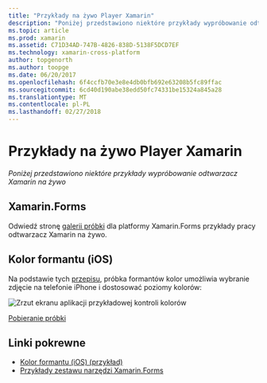 ```yaml
---
title: "Przykłady na żywo Player Xamarin"
description: "Poniżej przedstawiono niektóre przykłady wypróbowanie odtwarzacz Xamarin na żywo"
ms.topic: article
ms.prod: xamarin
ms.assetid: C71D34AD-747B-4826-838D-5138F5DCD7EF
ms.technology: xamarin-cross-platform
author: topgenorth
ms.author: toopge
ms.date: 06/20/2017
ms.openlocfilehash: 6f4ccfb70e3e8e4db0bfb692e63208b5fc89ffac
ms.sourcegitcommit: 6cd40d190abe38edd50fc74331be15324a845a28
ms.translationtype: MT
ms.contentlocale: pl-PL
ms.lasthandoff: 02/27/2018
---
```

# <a name="xamarin-live-player-samples"></a>Przykłady na żywo Player Xamarin

_Poniżej przedstawiono niektóre przykłady wypróbowanie odtwarzacz Xamarin na żywo_

## <a name="xamarinforms"></a>Xamarin.Forms

Odwiedź stronę [galerii próbki](https://developer.xamarin.com/samples/xamarin-live-player/all/) dla platformy Xamarin.Forms przykłady pracy odtwarzacz Xamarin na żywo.

<a name="colorcontrol"/>

## <a name="color-control-ios"></a>Kolor formantu (iOS)

Na podstawie tych [przepisu](https://developer.xamarin.com/recipes/ios/media/coreimage/adjust_contrast_and_brightness_of_an_image/), próbka formantów kolor umożliwia wybranie zdjęcie na telefonie iPhone i dostosować poziomy kolorów:

![Zrzut ekranu aplikacji przykładowej kontroli kolorów](samples-images/color-control-sml.png)

[Pobieranie próbki](https://developer.xamarin.com/samples/mobile/LivePlayer/ColorControl/)


## <a name="related-links"></a>Linki pokrewne

- [Kolor formantu (iOS) (przykład)](https://developer.xamarin.com/samples/mobile/LivePlayer/ColorControl/)
- [Przykłady zestawu narzędzi Xamarin.Forms](https://developer.xamarin.com/samples/xamarin-live-player/all/)
